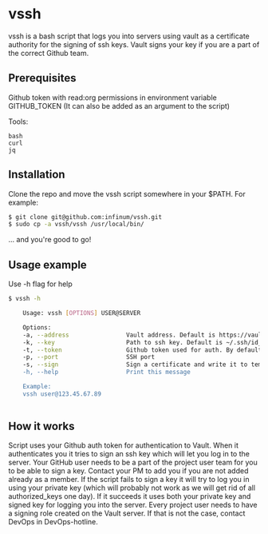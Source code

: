 # vssh

vssh is a bash script that logs you into servers using vault as a certificate authority for the signing of ssh keys. Vault signs your key if you are a part of the correct Github team.

## Prerequisites

Github token with read:org permissions in environment variable GITHUB_TOKEN (It can also be added as an argument to the script)

Tools:
```
bash
curl
jq
```

## Installation

Clone the repo and move the vssh script somewhere in your $PATH. For example:

```sh
$ git clone git@github.com:infinum/vssh.git
$ sudo cp -a vssh/vssh /usr/local/bin/
```
... and you're good to go!

## Usage example

Use -h flag for help

```sh
$ vssh -h

    Usage: vssh [OPTIONS] USER@SERVER

    Options:
    -a, --address                Vault address. Default is https://vault.infinum.co:8200
    -k, --key                    Path to ssh key. Default is ~/.ssh/id_rsa. Script uses .pub key pair for signing and private key to initiate connection to the server
    -t, --token                  Github token used for auth. By default it is pulled from variable GITHUB_TOKEN
    -p, --port                   SSH port
    -s, --sign                   Sign a certificate and write it to temporary file. Don't login
    -h, --help                   Print this message

    Example:
    vssh user@123.45.67.89
    
```

## How it works

Script uses your Github auth token for authentication to Vault. When it authenticates you it tries to sign an ssh key which will let you log in to the server.
Your GitHub user needs to be a part of the project user team for you to be able to sign a key. Contact your PM to add you if you are not added already as a member. 
If the script fails to sign a key it will try to log you in using your private key (which will probably not work as we will get rid of all authorized_keys one day). If it succeeds it uses both your private key and signed key for logging you into the server. Every project user needs to have a signing role created on the Vault server. If that is not the case, contact DevOps in DevOps-hotline.